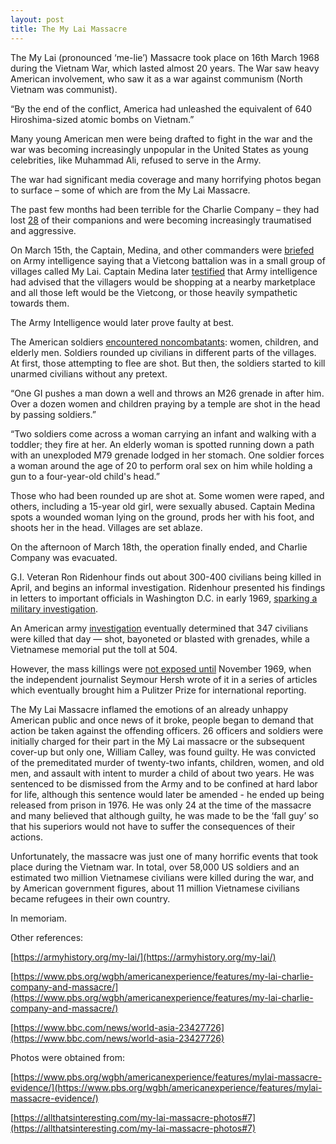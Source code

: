 ```yaml
---
layout: post
title: The My Lai Massacre
---
```



The My Lai (pronounced ‘me-lie’) Massacre took place on 16th March 1968 during the Vietnam War, which lasted almost 20 years. The War saw heavy American involvement, who saw it as a war against communism (North Vietnam was communist).

  

“By the end of the conflict, America had unleashed the equivalent of 640 Hiroshima-sized atomic bombs on Vietnam.”

  

Many young American men were being drafted to fight in the war and the war was becoming increasingly unpopular in the United States as young celebrities, like Muhammad Ali, refused to serve in the Army.

  

The war had significant media coverage and many horrifying photos began to surface – some of which are from the My Lai Massacre.

  

The past few months had been terrible for the Charlie Company – they had lost [28](https://www.cleveland.com/metro/2017/09/shock_swept_nation_when_my_lai.html)  of their companions and were becoming increasingly traumatised and aggressive.

  

On March 15th, the Captain, Medina, and other commanders were [briefed](https://www.pbs.org/wgbh/americanexperience/features/my-lai-charlie-company-and-massacre/)  on Army intelligence saying that a Vietcong battalion was in a small group of villages called My Lai. Captain Medina later [testified](https://www.nytimes.com/2018/05/13/obituaries/ernest-medina-dies-my-lai-massacre.html?searchResultPosition=17)  that Army intelligence had advised that the villagers would be shopping at a nearby marketplace and all those left would be the Vietcong, or those heavily sympathetic towards them.

  

The Army Intelligence would later prove faulty at best.

  

The American soldiers  [encountered noncombatants](https://www.washingtonpost.com/news/retropolis/wp/2018/03/16/it-was-insanity-at-my-lai-u-s-soldiers-slaughtered-hundreds-of-vietnamese-women-and-kids/): women, children, and elderly men. Soldiers rounded up civilians in different parts of the villages. At first, those attempting to flee are shot. But then, the soldiers started to kill unarmed civilians without any pretext.

  

“One GI pushes a man down a well and throws an M26 grenade in after him. Over a dozen women and children praying by a temple are shot in the head by passing soldiers.”

“Two soldiers come across a woman carrying an infant and walking with a toddler; they fire at her. An elderly woman is spotted running down a path with an unexploded M79 grenade lodged in her stomach. One soldier forces a woman around the age of 20 to perform oral sex on him while holding a gun to a four-year-old child's head.”

  

Those who had been rounded up are shot at. Some women were raped, and others, including a 15-year old girl, were sexually abused. Captain Medina spots a wounded woman lying on the ground, prods her with his foot, and shoots her in the head. Villages are set ablaze.

  

On the afternoon of March 18th, the operation finally ended, and Charlie Company was evacuated.

  

G.I. Veteran Ron Ridenhour finds out about 300-400 civilians being killed in April, and begins an informal investigation. Ridenhour presented his findings in letters to important officials in Washington D.C. in early 1969, [sparking a military investigation](https://www.washingtonpost.com/news/retropolis/wp/2018/03/16/it-was-insanity-at-my-lai-u-s-soldiers-slaughtered-hundreds-of-vietnamese-women-and-kids/).

  

An American army  [investigation](https://www.nytimes.com/2018/05/13/obituaries/ernest-medina-dies-my-lai-massacre.html?searchResultPosition=17)  eventually determined that 347 civilians were killed that day — shot, bayoneted or blasted with grenades, while a Vietnamese memorial put the toll at 504.

  

However, the mass killings were  [not exposed until](https://www.nytimes.com/2018/05/13/obituaries/ernest-medina-dies-my-lai-massacre.html?searchResultPosition=17) November 1969, when the independent journalist Seymour Hersh wrote of it in a series of articles which eventually brought him a Pulitzer Prize for international reporting.

  

The My Lai Massacre inflamed the emotions of an already unhappy American public and once news of it broke, people began to demand that action be taken against the offending officers. 26 officers and soldiers were initially charged for their part in the Mỹ Lai massacre or the subsequent cover-up but only one, William Calley, was found guilty. He was convicted of the premeditated murder of twenty-two infants, children, women, and old men, and assault with intent to murder a child of about two years. He was sentenced to be dismissed from the Army and to be confined at hard labor for life, although this sentence would later be amended - he ended up being released from prison in 1976. He was only 24 at the time of the massacre and many believed that although guilty, he was made to be the ‘fall guy’ so that his superiors would not have to suffer the consequences of their actions.

  

Unfortunately, the massacre was just one of many horrific events that took place during the Vietnam war. In total, over 58,000 US soldiers and an estimated two million Vietnamese civilians were killed during the war, and by American government figures, about 11 million Vietnamese civilians became refugees in their own country.

  

In memoriam.

  
  

Other references:

[https://armyhistory.org/my-lai/](https://armyhistory.org/my-lai/)

[https://www.pbs.org/wgbh/americanexperience/features/my-lai-charlie-company-and-massacre/](https://www.pbs.org/wgbh/americanexperience/features/my-lai-charlie-company-and-massacre/)

[https://www.bbc.com/news/world-asia-23427726](https://www.bbc.com/news/world-asia-23427726)

  

Photos were obtained from:

[https://www.pbs.org/wgbh/americanexperience/features/mylai-massacre-evidence/](https://www.pbs.org/wgbh/americanexperience/features/mylai-massacre-evidence/)

[https://allthatsinteresting.com/my-lai-massacre-photos#7](https://allthatsinteresting.com/my-lai-massacre-photos#7)
